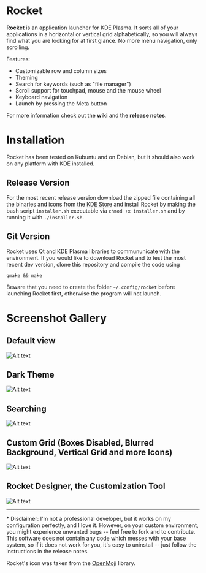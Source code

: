 # Rocket

**Rocket** is an application launcher for KDE Plasma. It sorts all of your applications in a horizontal or vertical grid alphabetically, so you will always find what you are looking for at first glance. No more menu navigation, only scrolling.

Features:
 - Customizable row and column sizes
 - Theming
 - Search for keywords (such as "file manager")
 - Scroll support for touchpad, mouse and the mouse wheel
 - Keyboard navigation
 - Launch by pressing the Meta button

For more information check out the **wiki** and the **release notes**.

# Installation

Rocket has been tested on Kubuntu and on Debian, but it should also work on any platform with KDE installed.

## Release Version

For the most recent release version download the zipped file containing all the binaries and icons from the [KDE Store](https://store.kde.org/p/1507169/) and install Rocket by making the bash script ```installer.sh``` executable via ```chmod +x installer.sh``` and by running it with ```./installer.sh```.

## Git Version

Rocket uses Qt and KDE Plasma libraries to commununicate with the environment. If you would like to download Rocket and to test the most recent dev version, clone this repository and compile the code using

```qmake && make```

Beware that you need to create the folder ```~/.config/rocket``` before launching Rocket first, otherwise the program will not launch.

# Screenshot Gallery

## Default view
![Alt text](/screenshots/screenshot.jpeg?raw=true "")

## Dark Theme
![Alt text](/screenshots/screenshot_dark.jpeg?raw=true "")

## Searching
![Alt text](/screenshots/screenshot_search.jpeg?raw=true "")

## Custom Grid (Boxes Disabled, Blurred Background, Vertical Grid and more Icons)
![Alt text](/screenshots/screenshot_large_grid_noboxes.jpeg?raw=true "")

## Rocket Designer, the Customization Tool
![Alt text](/screenshots/rocket_designer.png?raw=true "")

-------------------------------------------
\* Disclaimer: I'm not a professional developer, but it works on my configuration perfectly, and I love it. However, on your custom environment, you might experience unwanted bugs -- feel free to fork and to contribute.
This software does not contain any code which messes with your base system, so if it does not work for you, it's easy to uninstall -- just follow the instructions in the release notes.

Rocket's icon was taken from the [OpenMoji](https://openmoji.org/) library.
